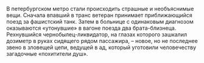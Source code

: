<!--2017-02-14 21:29:33-->
В петербургском метро стали происходить страшные и необъяснимые вещи. Сначала впавший в транс ветеран принимает приближающийся поезд за фашистский танк. Затем в больнице с одинаковым диагнозом оказываются «утонувшие» в вагоне поезда два брата-близнеца. Рехнувшийся чернобылец-ликвидатор, на глазах которого зашкалил дозиметр в руках сидящего рядом пассажира, – новое, но не последнее звено в зловещей цепи, ведущей в ад, который уготовили человечеству загадочные «похитители душ».